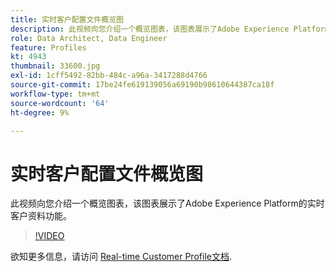 ```yaml
---
title: 实时客户配置文件概览图
description: 此视频向您介绍一个概览图表，该图表展示了Adobe Experience Platform的实时客户资料功能。
role: Data Architect, Data Engineer
feature: Profiles
kt: 4943
thumbnail: 33600.jpg
exl-id: 1cff5492-82bb-484c-a96a-3417288d4766
source-git-commit: 17be24fe619139056a69190b98610644387ca18f
workflow-type: tm+mt
source-wordcount: '64'
ht-degree: 9%

---
```


# 实时客户配置文件概览图

此视频向您介绍一个概览图表，该图表展示了Adobe Experience Platform的实时客户资料功能。

>[!VIDEO](https://video.tv.adobe.com/v/33600?quality=12&learn=on)

欲知更多信息，请访问 [Real-time Customer Profile文档](https://experienceleague.adobe.com/docs/experience-platform/profile/home.html?lang=zh-Hans).

